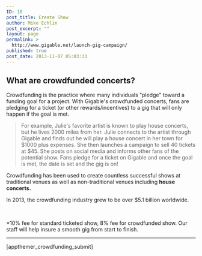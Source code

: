 ```yaml
---
ID: 10
post_title: Create Show
author: Mike Echlin
post_excerpt: ""
layout: page
permalink: >
  http://www.gigable.net/launch-gig-campaign/
published: true
post_date: 2013-11-07 05:03:33
---
```

<h2><b>What are crowdfunded concerts?</b></h2>
Crowdfunding is the practice where many individuals "pledge" toward a funding goal for a project. With Gigable's crowdfunded concerts, fans are pledging for a ticket (or other rewards/incentives) to a gig that will only happen if the goal is met.
<blockquote>For example, Julie's favorite artist is known to play house concerts, but he lives 2000 miles from her. Julie connects to the artist through Gigable and finds out he will play a house concert in her town for $1000 plus expenses. She then launches a campaign to sell 40 tickets at $45. She posts on social media and informs other fans of the potential show. Fans pledge for a ticket on Gigable and once the goal is met, the date is set and the gig is on!</blockquote>
Crowdfunding has been used to create countless successful shows at traditional venues as well as non-traditional venues including <b>house concerts.</b>

In 2013, the crowdfunding industry grew to be over $5.1 billion worldwide.

&nbsp;

*10% fee for standard ticketed show, 8% fee for crowdfunded show. Our staff will help insure a smooth gig from start to finish.

<hr />

[appthemer_crowdfunding_submit]